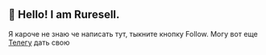## 👋 Hello! I am Ruresell.
Я кароче не знаю че написать тут, тыкните кнопку Follow. Могу вот еще [Телегу](http://t.me/Ruresell_R) дать свою

